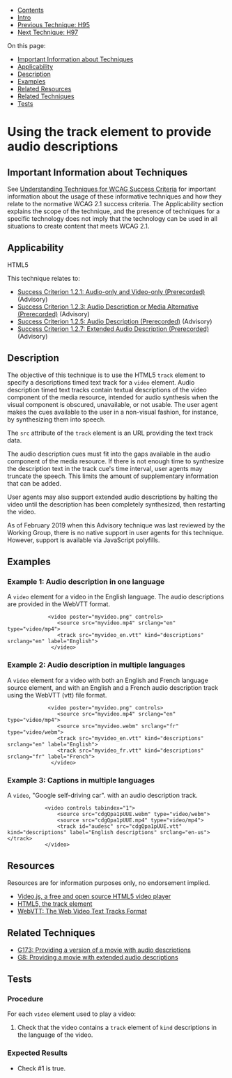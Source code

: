 -   [Contents](https://www.w3.org/WAI/WCAG21/Techniques/#techniques "Table of Contents")
-   [Intro](https://www.w3.org/WAI/WCAG21/Techniques/#introduction "Introduction to Techniques")
-   [Previous Technique: H95](H95)
-   [Next Technique: H97](H97)

On this page:

-   [Important Information about Techniques](#important-information)
-   [Applicability](#applicability)
-   [Description](#description)
-   [Examples](#examples)
-   [Related Resources](#resources)
-   [Related Techniques](#related)
-   [Tests](#tests)

Using the track element to provide audio descriptions
=====================================================

Important Information about Techniques
--------------------------------------

See [Understanding Techniques for WCAG Success Criteria](https://www.w3.org/WAI/WCAG21/Understanding/understanding-techniques) for important information about the usage of these informative techniques and how they relate to the normative WCAG 2.1 success criteria. The Applicability section explains the scope of the technique, and the presence of techniques for a specific technology does not imply that the technology can be used in all situations to create content that meets WCAG 2.1.

Applicability
-------------

HTML5

This technique relates to:

-   [Success Criterion 1.2.1: Audio-only and Video-only (Prerecorded)](https://www.w3.org/WAI/WCAG21/Understanding/audio-only-and-video-only-prerecorded) (Advisory)
-   [Success Criterion 1.2.3: Audio Description or Media Alternative (Prerecorded)](https://www.w3.org/WAI/WCAG21/Understanding/audio-description-or-media-alternative-prerecorded) (Advisory)
-   [Success Criterion 1.2.5: Audio Description (Prerecorded)](https://www.w3.org/WAI/WCAG21/Understanding/audio-description-prerecorded) (Advisory)
-   [Success Criterion 1.2.7: Extended Audio Description (Prerecorded)](https://www.w3.org/WAI/WCAG21/Understanding/extended-audio-description-prerecorded) (Advisory)

Description
-----------

The objective of this technique is to use the HTML5 `track` element to specify a descriptions timed text track for a `video` element. Audio description timed text tracks contain textual descriptions of the video component of the media resource, intended for audio synthesis when the visual component is obscured, unavailable, or not usable. The user agent makes the cues available to the user in a non-visual fashion, for instance, by synthesizing them into speech.

The `src` attribute of the `track` element is an URL providing the text track data.

The audio description cues must fit into the gaps available in the audio component of the media resource. If there is not enough time to synthesize the description text in the track cue's time interval, user agents may truncate the speech. This limits the amount of supplementary information that can be added.

User agents may also support extended audio descriptions by halting the video until the description has been completely synthesized, then restarting the video.

As of February 2019 when this Advisory technique was last reviewed by the Working Group, there is no native support in user agents for this technique. However, support is available via JavaScript polyfills.

Examples
--------

### Example 1: Audio description in one language

A `video` element for a video in the English language. The audio descriptions are provided in the WebVTT format.

                 <video poster="myvideo.png" controls>
                    <source src="myvideo.mp4" srclang="en" type="video/mp4">
                    <track src="myvideo_en.vtt" kind="descriptions" srclang="en" label="English">
                  </video>
                

### Example 2: Audio description in multiple languages

A `video` element for a video with both an English and French language source element, and with an English and a French audio description track using the WebVTT (vtt) file format.

                 <video poster="myvideo.png" controls>
                    <source src="myvideo.mp4" srclang="en" type="video/mp4">
                    <source src="myvideo.webm" srclang="fr" type="video/webm">
                    <track src="myvideo_en.vtt" kind="descriptions" srclang="en" label="English">
                    <track src="myvideo_fr.vtt" kind="descriptions" srclang="fr" label="French">
                  </video>            

### Example 3: Captions in multiple languages

A `video`, "Google self-driving car". with an audio description track.

                <video controls tabindex="1">
                    <source src="cdgQpa1pUUE.webm" type="video/webm">
                    <source src="cdgQpa1pUUE.mp4" type="video/mp4">
                    <track id="audesc" src="cdgQpa1pUUE.vtt" kind="descriptions" label="English descriptions" srclang="en-us"></track>
                </video>            

Resources
---------

Resources are for information purposes only, no endorsement implied.

-   [Video.js, a free and open source HTML5 video player](https://videojs.com/)
-   [HTML5, the track element](https://www.w3.org/TR/html5/embedded-content-0.html#the-track-element)
-   [WebVTT: The Web Video Text Tracks Format](https://github.com/w3c/webvtt)

Related Techniques
------------------

-   [G173: Providing a version of a movie with audio descriptions](https://www.w3.org/WAI/WCAG21/Techniques/general/G173)
-   [G8: Providing a movie with extended audio descriptions](https://www.w3.org/WAI/WCAG21/Techniques/general/G8)

Tests
-----

### Procedure

For each `video` element used to play a video:

1.  Check that the video contains a `track` element of `kind` descriptions in the language of the video.

### Expected Results

-   Check \#1 is true.
